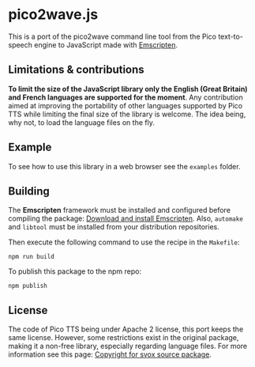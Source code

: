 # pico2wave.js

This is a port of the pico2wave command line tool from the Pico text-to-speech
engine to JavaScript made with [Emscripten].

## Limitations & contributions

__To limit the size of the JavaScript library only the English (Great Britain)
and French languages are supported for the moment__. Any contribution aimed at
improving the portability of other languages supported by Pico TTS while
limiting the final size of the library is welcome. The idea being, why not, to
load the language files on the fly.

## Example

To see how to use this library in a web browser see the `examples` folder.

## Building

The __Emscripten__ framework must be installed and configured before compiling
the package: [Download and install Emscripten]. Also, `automake` and `libtool`
must be installed from your distribution repositories.

Then execute the following command to use the recipe in the `Makefile`:

    npm run build

To publish this package to the npm repo:

    npm publish

## License

The code of Pico TTS being under Apache 2 license, this port keeps the same
license. However, some restrictions exist in the original package, making it a
non-free library, especially regarding language files. For more information see
this page: [Copyright for svox source package].

[Emscripten]: https://kripken.github.io/emscripten-site/
[Download and install Emscripten]: https://kripken.github.io/emscripten-site/docs/getting_started/downloads.html
[Copyright for svox source package]: https://launchpad.net/ubuntu/bionic/+source/svox/+copyright

